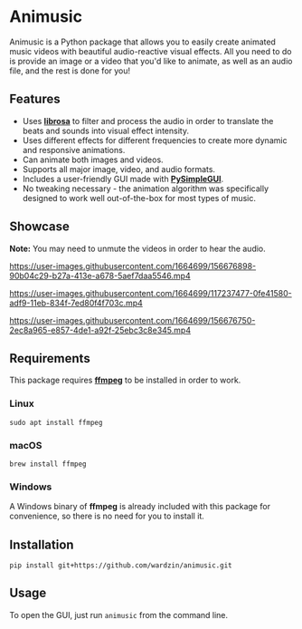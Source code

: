 # Animusic
Animusic is a Python package that allows you to easily create animated music videos with beautiful audio-reactive visual effects. All you need to do is provide an image or a video that you'd like to animate, as well as an audio file, and the rest is done for you!

## Features
* Uses [**librosa**](https://librosa.org/) to filter and process the audio in order to translate the beats and sounds into visual effect intensity.
* Uses different effects for different frequencies to create more dynamic and responsive animations.
* Can animate both images and videos.
* Supports all major image, video, and audio formats.
* Includes a user-friendly GUI made with [**PySimpleGUI**](https://github.com/PySimpleGUI/PySimpleGUI).
* No tweaking necessary - the animation algorithm was specifically designed to work well out-of-the-box for most types of music.

## Showcase
**Note:** You may need to unmute the videos in order to hear the audio.

https://user-images.githubusercontent.com/1664699/156676898-90b04c29-b27a-413e-a678-5aef7daa5546.mp4

https://user-images.githubusercontent.com/1664699/117237477-0fe41580-adf9-11eb-834f-7ed80f4f703c.mp4

https://user-images.githubusercontent.com/1664699/156676750-2ec8a965-e857-4de1-a92f-25ebc3c8e345.mp4

## Requirements
This package requires [**ffmpeg**](https://www.ffmpeg.org/) to be installed in order to work.

### Linux
```sudo apt install ffmpeg```

### macOS
```brew install ffmpeg```

### Windows
A Windows binary of **ffmpeg** is already included with this package for convenience, so there is no need for you to install it.

## Installation
```pip install git+https://github.com/wardzin/animusic.git```

## Usage
To open the GUI, just run `animusic` from the command line.
